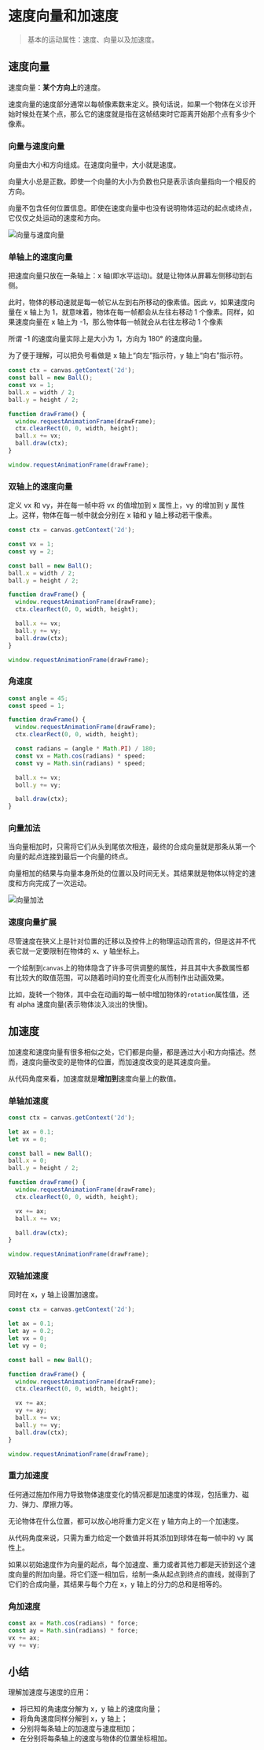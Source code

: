 # 速度向量和加速度

> 基本的运动属性：速度、向量以及加速度。

## 速度向量

速度向量：**某个方向上**的速度。

速度向量的速度部分通常以每帧像素数来定义。换句话说，如果一个物体在义诊开始时候处在某个点，那么它的速度就是指在这帧结束时它距离开始那个点有多少个像素。

### 向量与速度向量

向量由大小和方向组成。在速度向量中，大小就是速度。

向量大小总是正数。即使一个向量的大小为负数也只是表示该向量指向一个相反的方向。

向量不包含任何位置信息。即使在速度向量中也没有说明物体运动的起点或终点，它仅仅之处运动的速度和方向。

![向量与速度向量](images/向量与速度向量.png)

### 单轴上的速度向量

把速度向量只放在一条轴上：x 轴(即水平运动)。就是让物体从屏幕左侧移动到右侧。

此时，物体的移动速就是每一帧它从左到右所移动的像素值。因此 v，如果速度向量在 x 轴上为 1，就意味着，物体在每一帧都会从左往右移动 1 个像素。同样，如果速度向量在 x 轴上为 -1，那么物体每一帧就会从右往左移动 1 个像素

所谓 -1 的速度向量实际上是大小为 1，方向为 180° 的速度向量。

为了便于理解，可以把负号看做是 x 轴上“向左”指示符，y 轴上“向右”指示符。

```js
const ctx = canvas.getContext('2d');
const ball = new Ball();
const vx = 1;
ball.x = width / 2;
ball.y = height / 2;

function drawFrame() {
  window.requestAnimationFrame(drawFrame);
  ctx.clearRect(0, 0, width, height);
  ball.x += vx;
  ball.draw(ctx);
}

window.requestAnimationFrame(drawFrame);
```

### 双轴上的速度向量

定义 vx 和 vy，并在每一帧中将 vx 的值增加到 x 属性上，vy 的增加到 y 属性上。这样，物体在每一帧中就会分别在 x 轴和 y 轴上移动若干像素。

```js
const ctx = canvas.getContext('2d');

const vx = 1;
const vy = 2;

const ball = new Ball();
ball.x = width / 2;
ball.y = height / 2;

function drawFrame() {
  window.requestAnimationFrame(drawFrame);
  ctx.clearRect(0, 0, width, height);

  ball.x += vx;
  ball.y += vy;
  ball.draw(ctx);
}

window.requestAnimationFrame(drawFrame);
```

### 角速度

```js
const angle = 45;
const speed = 1;

function drawFrame() {
  window.requestAnimationFrame(drawFrame);
  ctx.clearRect(0, 0, width, height);

  const radians = (angle * Math.PI) / 180;
  const vx = Math.cos(radians) * speed;
  const vy = Math.sin(radians) * speed;

  ball.x += vx;
  boll.y += vy;

  ball.draw(ctx);
}
```

### 向量加法

当向量相加时，只需将它们从头到尾依次相连，最终的合成向量就是那条从第一个向量的起点连接到最后一个向量的终点。

向量相加的结果与向量本身所处的位置以及时间无关。其结果就是物体以特定的速度和方向完成了一次运动。

![向量加法](images/向量加法.png)

### 速度向量扩展

尽管速度在狭义上是针对位置的迁移以及控件上的物理运动而言的，但是这并不代表它就一定要限制在物体的 x、y 轴坐标上。

一个绘制到`canvas`上的物体隐含了许多可供调整的属性，并且其中大多数属性都有比较大的取值范围，可以随着时间的变化而变化从而制作出动画效果。

比如，旋转一个物体，其中会在动画的每一帧中增加物体的`rotation`属性值，还有 alpha 速度向量(表示物体淡入淡出的快慢)。

## 加速度

加速度和速度向量有很多相似之处，它们都是向量，都是通过大小和方向描述。然而，速度向量改变的是物体的位置，而加速度改变的是其速度向量。

从代码角度来看，加速度就是**增加到**速度向量上的数值。

### 单轴加速度

```js
const ctx = canvas.getContext('2d');

let ax = 0.1;
let vx = 0;

const ball = new Ball();
ball.x = 0;
ball.y = height / 2;

function drawFrame() {
  window.requestAnimationFrame(drawFrame);
  ctx.clearRect(0, 0, width, height);

  vx += ax;
  ball.x += vx;

  ball.draw(ctx);
}

window.requestAnimationFrame(drawFrame);
```

### 双轴加速度

同时在 x，y 轴上设置加速度。

```js
const ctx = canvas.getContext('2d');

let ax = 0.1;
let ay = 0.2;
let vx = 0;
let vy = 0;

const ball = new Ball();

function drawFrame() {
  window.requestAnimationFrame(drawFrame);
  ctx.clearRect(0, 0, width, height);

  vx += ax;
  vy += ay;
  ball.x += vx;
  ball.y += vy;
  ball.draw(ctx);
}

window.requestAnimationFrame(drawFrame);
```

### 重力加速度

任何通过施加作用力导致物体速度变化的情况都是加速度的体现，包括重力、磁力、弹力、摩擦力等。

无论物体在什么位置，都可以放心地将重力定义在 y 轴方向上的一个加速度。

从代码角度来说，只需为重力给定一个数值并将其添加到球体在每一帧中的 vy 属性上。

如果以初始速度作为向量的起点，每个加速度、重力或者其他力都是天骄到这个速度向量的附加向量。将它们逐一相加后，绘制一条从起点到终点的直线，就得到了它们的合成向量，其结果与每个力在 x，y 轴上的分力的总和是相等的。

### 角加速度

```js
const ax = Math.cos(radians) * force;
const ay = Math.sin(radians) * force;
vx += ax;
vy += vy;
```

## 小结

理解加速度与速度的应用：

- 将已知的角速度分解为 x，y 轴上的速度向量；
- 将角角速度同样分解到 x，y 轴上；
- 分别将每条轴上的加速度与速度相加；
- 在分别将每条轴上的速度与物体的位置坐标相加。
